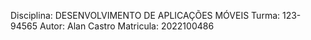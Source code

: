 Disciplina: DESENVOLVIMENTO DE APLICAÇÕES MÓVEIS 
Turma: 123-94565
Autor: Alan Castro
Matricula: 2022100486
